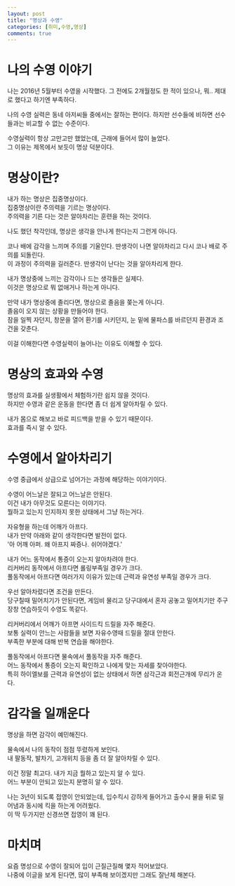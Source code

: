 ```yaml
---
layout: post
title: "명상과 수영"
categories: [취미,수영,명상]
comments: true
---
```

# 나의 수영 이야기
나는 2016년 5월부터 수영을 시작했다. 그 전에도 2개월정도 한 적이 있으나, 뭐.. 제대로 했다고 하기엔 부족하다.

나의 수영 실력은 동네 아저씨들 중에서는 잘하는 편이다. 하지만 선수들에 비하면 선수들과는 비교할 수 없는 수준이다.

수영실력이 항상 고만고만 했었는데, 근래에 들어서 많이 늘었다.  
그 이유는 제목에서 보듯이 명상 덕분이다.

# 명상이란?
내가 하는 명상은 집중명상이다.  
집중명상이란 주의력을 기르는 명상이다.  
주의력을 기른 다는 것은 알아차리는 훈련을 하는 것이다.

나도 했던 착각인데, 명상은 생각을 안나게 한다는지 그런게 아니다.

코나 배에 감각을 느끼며 주의를 기울인다. 딴생각이 나면 알아차리고 다시 코나 배로 주의를 되돌린다.  
이 과정이 주의력을 길러준다. 딴생각이 난다는 것을 알아차리게 한다.

내가 명상중에 느끼는 감각이나 드는 생각들은 실제다.  
이것은 명상으로 뭐 없애거나 하는게 아니다.

만약 내가 명상중에 졸리다면, 명상으로 졸음을 쫒는게 아니다.  
졸음이 오지 않는 상황을 만들어야 한다.  
잠을 일찍 자던지, 창문을 열어 환기를 시키던지, 눈 밑에 물파스를 바르던지 환경과 조건을 갖춘다.

이걸 이해한다면 수영실력이 늘어나는 이유도 이해할 수 있다.

# 명상의 효과와 수영
명상의 효과를 실생활에서 체험하기란 쉽지 않을 것이다.  
하지만 수영과 같은 운동을 한다면 좀 더 쉽게 알아차릴 수 있다.

내가 몸으로 해보고 바로 피드백을 받을 수 있기 때문이다.  
효과를 즉시 알 수 있다.

# 수영에서 알아차리기
수영 중급에서 상급으로 넘어가는 과정에 해당하는 이야기이다.  

수영이 어느날은 잘되고 어느날은 안된다.  
이건 내가 아무것도 모른다는 이야기다.  
뭘하고 있는지 인지하지 못한 상태에서 그냥 하는거다.

자유형을 하는데 어깨가 아프다.  
내가 만약 아래와 같이 생각한다면 발전이 없다.  
'아 어깨 아퍼. 왜 아프지 짜증나. 쉬어야겠다.'

내가 어느 동작에서 통증이 오는지 알아차려야 한다.  
리커버리 동작에서 아프다면 롤링부족일 경우가 크다.  
풀동작에서 아프다면 여러가지 이유가 있는데 근력과 유연성 부족일 경우가 크다.

우선 알아차렸다면 조건을 만든다.  
당구칠때 밀어치기가 안된다면, 게임비 물리고 당구대에서 혼자 공놓고 밀어치기만 주구장창 연습하듯이 수영도 똑같다.

리커버리에서 어깨가 아프면 사이드킥 드릴을 자주 해준다.  
보통 실력이 안느는 사람들을 보면 자유수영때 드릴을 절대 안한다.  
부족한 부분에 대해 반복 연습을 해야한다.

풀동작에서 아프다면 물속에서 풀동작을 자주 해준다.  
어느 동작에서 통증이 오는지 확인하고 나에게 맞는 자세를 찾아야한다.  
특히 하이엘보를 근력과 유연성이 없는 상태에서 하면 삼각근과 회전근개에 무리가 온다.

# 감각을 일깨운다
명상을 하면 감각이 예민해진다.

물속에서 나의 동작이 점점 뚜렸하게 보인다.  
내 팔동작, 발차기, 고개위치 등을 좀 더 잘 알아차릴 수 있다.

이건 정말 최고다. 내가 지금 뭘하고 있는지 알 수 있다.  
어느 부분이 안되고 있는지 분명히 알 수 있다.

나는 3년이 되도록 접영이 안되었는데, 입수킥시 강하게 들어가고 출수시 물을 뒤로 밀어냄과 동시에 킥을 하는게 어려웠다.  
이 딱 두가지만 신경쓰면 접영이 꽤 된다.

# 마치며
요즘 명성으로 수영이 잘되어 입이 근질근질해 몇자 적어보았다.  
나중에 이글을 보게 된다면, 많이 부족해 보이겠지만 그래도 잘난체 해본다.

